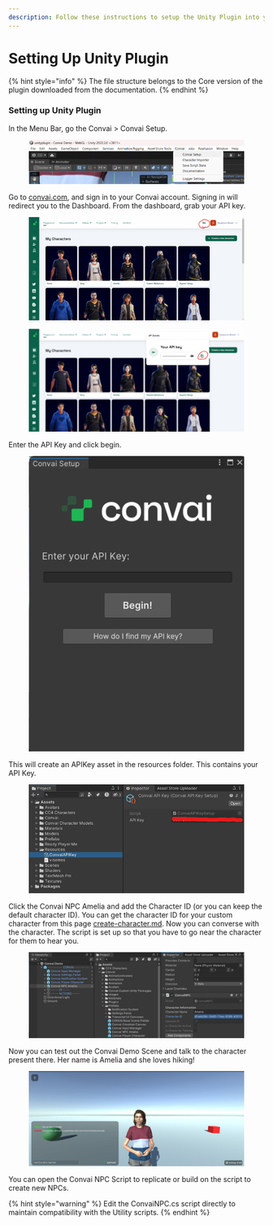 ```yaml
---
description: Follow these instructions to setup the Unity Plugin into your project.
---
```


# Setting Up Unity Plugin

{% hint style="info" %}
The file structure belongs to the Core version of the plugin downloaded from the documentation.
{% endhint %}

### Setting up Unity Plugin

In the Menu Bar, go the Convai > Convai Setup.

<figure><img src="../../.gitbook/assets/image (291).png" alt=""><figcaption></figcaption></figure>

Go to [convai.com](https://convai.com), and sign in to your Convai account. Signing in will redirect you to the Dashboard. From the dashboard, grab your API key.

<figure><img src="../../.gitbook/assets/image (288).png" alt=""><figcaption></figcaption></figure>

<figure><img src="../../.gitbook/assets/image (289).png" alt=""><figcaption></figcaption></figure>

Enter the API Key and click begin.

<figure><img src="../../.gitbook/assets/image (120).png" alt=""><figcaption></figcaption></figure>

This will create an APIKey asset in the resources folder. This contains your API Key.&#x20;

<figure><img src="../../.gitbook/assets/image (292).png" alt=""><figcaption></figcaption></figure>

Click the Convai NPC Amelia and add the Character ID (or you can keep the default character ID). You can get the character ID for your custom character from this page [create-character.md](../../convai-playground/character-creator-tool/create-character.md "mention"). Now you can converse with the character. The script is set up so that you have to go near the character for them to hear you.

<figure><img src="../../.gitbook/assets/image (296).png" alt=""><figcaption></figcaption></figure>

Now you can test out the Convai Demo Scene and talk to the character present there. Her name is Amelia and she loves hiking!

<figure><img src="../../.gitbook/assets/image (293).png" alt=""><figcaption></figcaption></figure>

You can open the Convai NPC Script to replicate or build on the script to create new NPCs.

{% hint style="warning" %}
Edit the ConvaiNPC.cs script directly to maintain compatibility with the Utility scripts.
{% endhint %}
